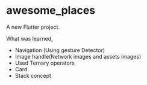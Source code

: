 # awesome_places

A new Flutter project.

What was learned, 
- Navigation (Using gesture Detector)
- Image handle(Network images and assets images)
- Used Ternary operators
- Card
- Stack concept 
